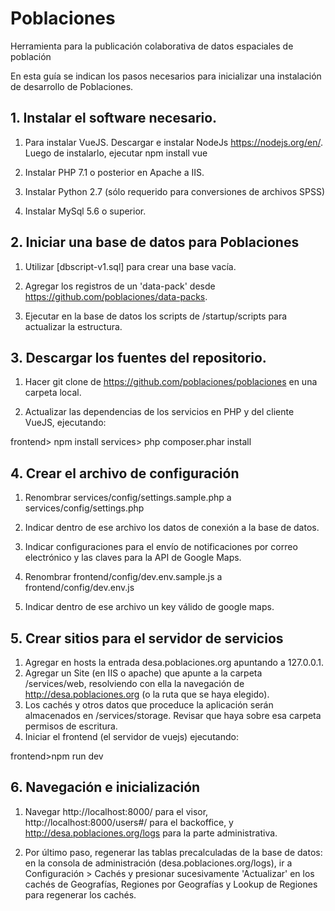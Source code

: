# Poblaciones
Herramienta para la publicación colaborativa de datos espaciales de población

En esta guía se indican los pasos necesarios para inicializar una instalación de desarrollo de Poblaciones.

## 1. Instalar el software necesario.

1) Para instalar VueJS. Descargar e instalar NodeJs https://nodejs.org/en/. Luego de instalarlo, ejecutar npm install vue

2) Instalar PHP 7.1 o posterior en Apache a IIS.

3) Instalar Python 2.7 (sólo requerido para conversiones de archivos SPSS)

4) Instalar MySql 5.6 o superior.

## 2. Iniciar una base de datos para Poblaciones

1) Utilizar [dbscript-v1.sql] para crear una base vacía. 

2) Agregar los registros de un 'data-pack' desde https://github.com/poblaciones/data-packs.

3) Ejecutar en la base de datos los scripts de /startup/scripts para actualizar la estructura.

## 3. Descargar los fuentes del repositorio.

1) Hacer git clone de https://github.com/poblaciones/poblaciones en una carpeta local.

2) Actualizar las dependencias de los servicios en PHP y del cliente VueJS, ejecutando:

  frontend> npm install
  services> php composer.phar install

## 4. Crear el archivo de configuración

1) Renombrar services/config/settings.sample.php a services/config/settings.php 
 
2) Indicar dentro de ese archivo los datos de conexión a la base de datos. 

3) Indicar configuraciones para el envío de notificaciones por correo electrónico y las claves para la API de Google Maps.

4) Renombrar frontend/config/dev.env.sample.js a frontend/config/dev.env.js
 
5) Indicar dentro de ese archivo un key válido de google maps.

## 5. Crear sitios para el servidor de servicios

1. Agregar en hosts la entrada desa.poblaciones.org apuntando a 127.0.0.1.
2. Agregar un Site (en IIS o apache) que apunte a la carpeta /services/web, resolviendo con ella la navegación de http://desa.poblaciones.org (o la ruta que se haya elegido).
3. Los cachés y otros datos que proceduce la aplicación serán almacenados en /services/storage. Revisar que haya sobre esa carpeta permisos de escritura.
4. Iniciar el frontend (el servidor de vuejs) ejecutando:
 
  frontend>npm run dev

## 6. Navegación e inicialización 

1) Navegar http://localhost:8000/ para el visor, http://localhost:8000/users#/ para el backoffice, y http://desa.poblaciones.org/logs para la parte administrativa.

2) Por último paso, regenerar las tablas precalculadas de la base de datos: en la consola de administración (desa.poblaciones.org/logs), ir a Configuración > Cachés y presionar sucesivamente 'Actualizar' en los cachés de Geografías, Regiones por Geografías y Lookup de Regiones para regenerar los cachés.
